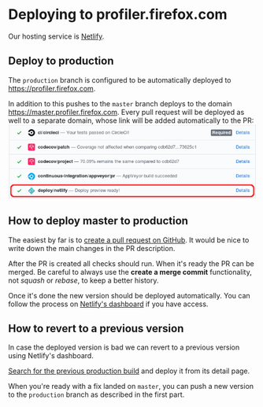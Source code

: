 # Deploying to profiler.firefox.com

Our hosting service is [Netlify](netlify.com).

## Deploy to production

The `production` branch is configured to be automatically deployed to
<https://profiler.firefox.com>.

In addition to this pushes to the `master` branch deploys to the domain
https://master.profiler.firefox.com. Every pull request will be deployed as well to a
separate domain, whose link will be added automatically to the PR:
![The link to the preview deployment is in the sections where checks are](images/netlify-link.png)

## How to deploy master to production

The easiest by far is to
[create a pull request on GitHub](https://github.com/devtools-html/firefox-profiler/compare/production...master?expand=1).
It would be nice to write down the main changes in the PR description.

After the PR is created all checks should run. When it's ready the PR can be
merged. Be careful to always use the **create a merge commit** functionality,
not *squash* or *rebase*, to keep a better history.

Once it's done the new version should be deployed automatically. You can follow the
process on [Netlify's dashboard](https://app.netlify.com/sites/perf-html/deploys)
if you have access.

## How to revert to a previous version

In case the deployed version is bad we can revert to a previous version using
Netlify's dashboard.

[Search for the previous production build](https://app.netlify.com/sites/perf-html/deploys?filter=production)
and deploy it from its detail page.

When you're ready with a fix landed on `master`, you can push a new version to the
`production` branch as described in the first part.
